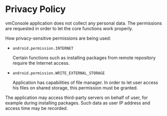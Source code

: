 # Privacy Policy

vmConsole application does not collect any personal data. The permissions
are requested in order to let the core functions work properly.

How privacy-sensitive permissions are being used:

* `android.permission.INTERNET`

  Certain functions such as installing packages from remote repository
  require the Internet access.

* `android.permission.WRITE_EXTERNAL_STORAGE`

  Application has capabilities of file manager. In order to let user
  access his files on shared storage, this permission must be granted.

The application may access third-party servers on behalf of user, for
example during installing packages. Such data as user IP address and
access time may be recorded.
